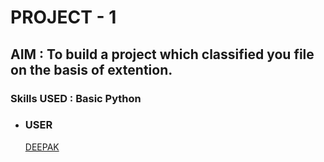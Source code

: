 # PROJECT - 1

## AIM : To build a project which classified you file on the basis of extention.

### Skills USED : Basic Python

* ### USER 
  [DEEPAK](https://github.com/deepak2233)

